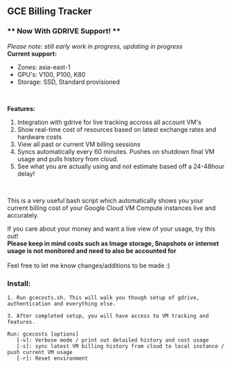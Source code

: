 ## GCE Billing Tracker 
### ** Now With GDRIVE Support! **
<i> Please note: still early work in progress, updating in progress </i>
<br/>
<b> Current support: </b>

* Zones: asia-east-1<br/>
* GPU's: V100, P100, K80 <br/>
* Storage: SSD, Standard provisioned 
<br/>

<b> Features: </b>
1. Integration with gdrive for live tracking accross all account VM's
2. Show real-time cost of resources based on latest exchange rates and hardware costs
2. View all past or current VM billing sessions
3. Syncs automatically every 60 minutes. Pushes on shutdown final VM usage and pulls history from cloud.
4. See what you are actually using and not estimate based off a 24-48hour delay!

<br/>

This is a very useful bash script which automatically shows you your current billing cost of your Google Cloud VM Compute instances live and accurately.

If you care about your money and want a live view of your usage, try this out! <br/>
<b> Please keep in mind costs such as Image storage, Snapshots or internet usage is not monitored and need to also be accounted for </b>
<br/>
<br/>
Feel free to let me know changes/additions to be made :)
<br/>
### Install:
```
1. Run gcecosts.sh. This will walk you though setup of gdrive, authentication and everything else.

3. After completed setup, you will have access to VM tracking and features.

Run: gcecosts [options]
   [-v]: Verbose mode / print out detailed history and cost usage
   [-s]: sync latest VM billing history from cloud to local instance / push current VM usage
   [-r]: Reset environment
```
